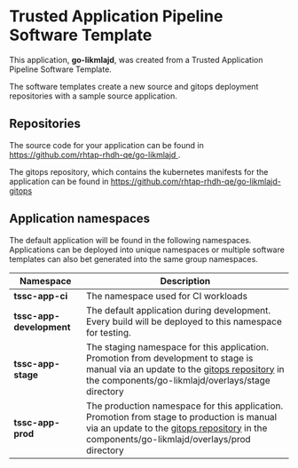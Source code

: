 # Trusted Application Pipeline Software Template

This application, **go-likmlajd**, was created from a Trusted Application Pipeline Software Template.

The software templates create a new source and gitops deployment repositories with a sample source application. 

## Repositories

The source code for your application can be found in [https://github.com/rhtap-rhdh-qe/go-likmlajd ](https://github.com/rhtap-rhdh-qe/go-likmlajd ).
 
The gitops repository, which contains the kubernetes manifests for the application can be found in 
[https://github.com/rhtap-rhdh-qe/go-likmlajd-gitops ](https://github.com/rhtap-rhdh-qe/go-likmlajd-gitops ) 

## Application namespaces 

The default application will be found in the following namespaces. Applications can be deployed into unique namespaces or multiple software templates can also bet generated into the same group namespaces.  

|  Namespace   |  Description   |  
| -------- | -------- |
| **tssc-app-ci** | The namespace used for CI workloads |
| **tssc-app-development** | The default application during development. Every build will be deployed to this namespace for testing. |
| **tssc-app-stage** | The staging namespace for this application. Promotion from development to stage is manual via an update to the [gitops repository](https://github.com/rhtap-rhdh-qe/go-likmlajd-gitops ) in the components/go-likmlajd/overlays/stage directory |
| **tssc-app-prod** | The production namespace for this application. Promotion from stage to production is manual via an update to the [gitops repository](https://github.com/rhtap-rhdh-qe/go-likmlajd-gitops ) in the components/go-likmlajd/overlays/prod directory |